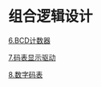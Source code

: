 # 组合逻辑设计

[6.BCD计数器](https://zhuanlan.zhihu.com/p/115525604)

[7.码表显示驱动](https://zhuanlan.zhihu.com/p/115556303)

[8.数字码表](https://zhuanlan.zhihu.com/p/117585795)
